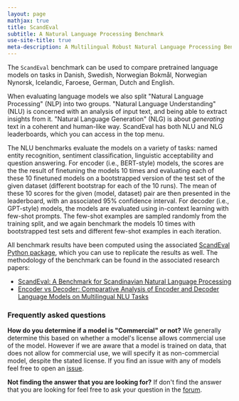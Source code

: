 ```yaml
---
layout: page
mathjax: true
title: ScandEval
subtitle: A Natural Language Processing Benchmark
use-site-title: true
meta-description: A Multilingual Robust Natural Language Processing Benchmark
---
```

The `ScandEval` benchmark can be used to compare pretrained language models on tasks in
Danish, Swedish, Norwegian Bokmål, Norwegian Nynorsk, Icelandic, Faroese, German, Dutch
and English.

When evaluating language models we also split "Natural Language Processing" (NLP) into
two groups. "Natural Language Understanding" (NLU) is concerned with an analysis of
input text, and being able to extract insights from it. "Natural Language Generation"
(NLG) is about *generating* text in a coherent and human-like way. ScandEval has both
NLU and NLG leaderboards, which you can access in the top menu.

The NLU benchmarks evaluate the models on a variety of tasks: named entity recognition,
sentiment classification, linguistic acceptability and question answering. For encoder
(i.e., BERT-style) models, the scores are the the result of finetuning the models 10
times and evaluating each of these 10 finetuned models on a bootstrapped version of the
test set of the given dataset (different bootstrap for each of the 10 runs). The mean
of these 10 scores for the given (model, dataset) pair are then presented in the
leaderboard, with an associated 95% confidence interval. For decoder (i.e., GPT-style)
models, the models are evaluated using in-context learning with few-shot prompts. The
few-shot examples are sampled randomly from the training split, and we again benchmark
the models 10 times with bootstrapped test sets and different few-shot examples in each
iteration.

All benchmark results have been computed using the associated [ScandEval Python
package](https://github.com/ScandEval/ScandEval), which you can use to replicate the
results as well. The methodology of the benchmark can be found in the associated
research papers:

- [ScandEval: A Benchmark for Scandinavian Natural Language
  Processing](https://aclanthology.org/2023.nodalida-1.20/)
- [Encoder vs Decoder: Comparative Analysis of Encoder and Decoder Language Models on
  Multilingual NLU Tasks](https://doi.org/10.48550/arXiv.2406.13469)


### Frequently asked questions

**How do you determine if a model is "Commercial" or not?**
We generally determine this based on whether a model's license allows commercial use of
the model. However if we are aware that a model is trained on data, that does not allow
for commercial use, we will specify it as non-commercial model, despite the stated
license. If you find an issue with any of models feel free to open an
[issue](https://github.com/ScandEval/ScandEval/issues).

**Not finding the answer that you are looking for?**
If don't find the answer that you are looking for feel free to ask your question in the
[forum](https://github.com/ScandEval/ScandEval/discussions).
